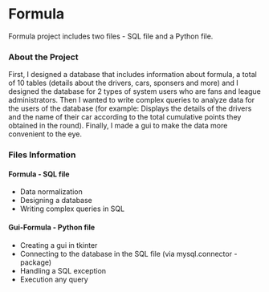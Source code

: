 # Formula

Formula project includes two files - SQL file and a Python file.

### About the Project

First, I designed a database that includes information about formula, a total of 10 tables (details about the drivers, cars, sponsers and more) and 
I designed the database for 2 types of system users who are fans and league administrators.
Then I wanted to write complex queries to analyze data for the users of the database (for example: Displays the details of the drivers and the name of their car according to the total cumulative points they obtained in the round).
Finally, I made a gui to make the data more convenient to the eye.

### Files Information

#### Formula - SQL file 
* Data normalization
* Designing a database
* Writing complex queries in SQL

#### Gui-Formula - Python file
* Creating a gui in tkinter
* Connecting to the database in the SQL file (via mysql.connector - package) 
* Handling a SQL exception 
* Execution any query 
